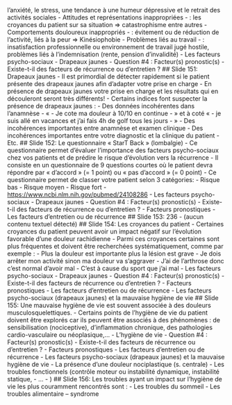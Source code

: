 l’anxiété, le stress, une tendance à une humeur dépressive et le retrait des activités sociales - Attitudes et représentations inappropriées - : les croyances du patient sur sa situation => catastrophisme entre autres - Comportements douloureux inappropriés - : évitement ou de réduction de l’activité, liés à la peur => Kinésiophobie - Problèmes liés au travail - : insatisfaction professionnelle ou environnement de travail jugé hostile, problèmes liés à l’indemnisation (rente, pension d’invalidité́) - Les facteurs psycho-sociaux - Drapeaux jaunes - Question #4 : Facteur(s) pronostic(s) - Existe-t-il des facteurs de récurrence ou d’entretien ? ## Slide 151: Drapeaux jaunes - Il est primordial de détecter rapidement si le patient présente des drapeaux jaunes afin d’adapter votre prise en charge - En présence de drapeaux jaunes votre prise en charge et les résultats qui en découleront seront très différents! - Certains indices font suspecter la présence de drapeaux jaunes : - Des données incohérentes dans l’anamnèse - « - Je cote ma douleur à 10/10 en continue - » et à coté « - je suis allé en vacances et j’ai fais 4h de golf tous les jours - » - Des incohérences importantes entre anamnèse et examen clinique - Des incohérences importantes entre votre diagnostic et la clinique du patient - Etc. ## Slide 152: Le questionnaire « StarT Back » (lombalgie) - Ce questionnaire permet d’évaluer l’importance des facteurs psycho-sociaux chez vos patients et de prédire le risque d’évolution vers la récurrence - Il consiste en un questionnaire de 9 questions courtes où le patient devra répondre par « d’accord » (= 1 point) ou « pas d’accord » (= 0 point) - Ce questionnaire permet de classer votre patient selon 3 catégories: - Risque bas - Risque moyen - Risque fort - https://www.ncbi.nlm.nih.gov/pubmed/24108286 - Les facteurs psycho-sociaux - Drapeaux jaunes - Question #4 : Facteur(s) pronostic(s) - Existe-t-il des facteurs de récurrence ou d’entretien ? - Facteurs pronostiques - Les facteurs d’entretien ou de récurrence ## Slide 153: 236 - (aucun contenu textuel détecté) ## Slide 154: Les croyances du patient - Certaines croyances du patient peuvent avoir un impact négatif sur l’évolution favorable d’une douleur rachidienne - Parmi ces croyances certaines sont plus fréquentes et doivent être recherchées systématiquement, comme par exemple : - Plus la douleur est importante plus la lésion est grave - Je dois arrêter mon activité sinon ma douleur va s’aggraver - J’ai de l’arthrose donc c’est normal d’avoir mal - C’est à cause du sport que j’ai mal - Les facteurs psycho-sociaux - Drapeaux jaunes - Question #4 : Facteur(s) pronostic(s) - Existe-t-il des facteurs de récurrence ou d’entretien ? - Facteurs pronostiques - Les facteurs d’entretien ou de récurrence - Les facteurs psycho-sociaux (drapeaux jaunes) et la mauvaise hygiène de vie ## Slide 155: Une mauvaise hygiène de vie est souvent associée à des douleurs musculosquelettiques. - Certains points de l’hygiène de vie du patient doivent être explorés car ils peuvent être associés à des phénomènes : de sensibilisation (nociceptive), d’inflammation chronique, des pathologies cardio-vasculaire ou néoplasique,… - L’hygiène de vie - Question #4 : Facteur(s) pronostic(s) - Existe-t-il des facteurs de récurrence ou d’entretien ? - Facteurs pronostiques - Les facteurs d’entretien ou de récurrence - Les facteurs psycho-sociaux (drapeaux jaunes) et la mauvaise hygiène de vie - La présence d’une douleur nociplastique (s. centrale) - Les troubles fonctionnels (contrôle moteur ou instabilité dynamique, instabilité statique, - … - ) ## Slide 156: Les troubles ayant un impact sur l’hygiène de vie les plus couramment rencontrés sont : - Les troubles du sommeil - Les troubles alimentaire – syndrome